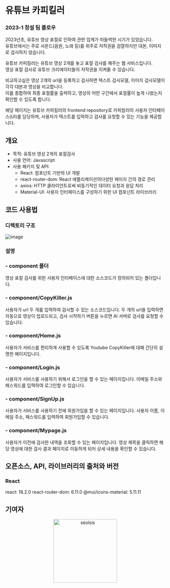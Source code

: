 # 유튜브 카피킬러
### 2023-1 창설 팀 플로우
2023년초, 유튜브 영상 표절로 인하여 관련 업계가 떠들썩한 시기가 있었습니다.  
유튜브에서는 주로 사운드(음원, 노래 등)를 위주로 저작권을 검열하지만 대본, 이미지로 검사하지 않습니다.  

유튜브 카피킬러는 유튜브 영상 2개를 놓고 표절 검사를 해주는 웹 서비스입니다.  
영상 표절 검사로 유튜브 크리에이터들의 저작권을 지켜줄 수 있습니다.  

비교하고싶은 영상 2개의 url을 등록하고 검사하면 텍스트 검사모델, 이미지 검사모델이 각각 대본과 영상을 비교합니다.   
이를 종합하여 최종 표절률을 출력하고, 영상의 어떤 구간에서 표절률이 높게 나왔는지 확인할 수 있도록 합니다.  

해당 페이지는 유튜브 카피킬러의 frontend repository로 카피킬러의 사용자 인터페이스(UI)를 담당하며, 사용자가 텍스트를 입력하고 검사를 요청할 수 있는 기능을 제공합니다.


## 개요
  - 목적: 유튜브 영상 2개의 표절검사
  - 사용 언어: Javascript
  - 사용 패키지 및 API:
    - React: 컴포넌트 기반의 UI 개발
    - react-router-dom: React 애플리케이션의다양한 페이지 간의 경로 관리
    - axios: HTTP 클라이언트로써 비동기적인 데이터 요청과 응답 처리
    - Material-UI: 사용자 인터페이스를 구성하기 위한 UI 컴포넌트 라이브러리
   

## 코드 사용법

### 디렉토리 구조
![image](https://github.com/2023-CreativeDesign-flow/frontend/assets/88234067/aea050e9-8184-45a5-a753-9ffcf8766aa3)

### 설명
### - component 폴더
영상 표절 검사를 위한 사용자 인터페이스에 대한 소스코드가 정의되어 있는 폴더입니다.

### - component/CopyKiller.js
사용자가 url 두 개를 입력하여 검사할 수 있는 소스코드입니다. 두 개의 url을 입력하면 자동으로 영상이 업로드되고, 검사 시작하기 버튼을 누르면 AI 서버로 검사를 요청할 수 있습니다.

### - component/Home.js
사용자가 서비스를 편리하게 사용할 수 있도록 Youtube CopyKiller에 대해 간단히 설명한 페이지입니다.

### - component/Login.js
사용자가 서비스를 사용하기 위해서 로그인을 할 수 있는 페이지입니다. 이메일 주소와 패스워드를 입력하여 로그인할 수 있습니다.

### - component/SignUp.js
사용자가 서비스를 사용하기 전에 회원가입을 할 수 있는 페이지입니다. 사용자 이름, 이메일 주소, 패스워드를 입력하여 회원가입할 수 있습니다.

### - component/Mypage.js
사용자가 이전에 검사한 내역을 조회할 수 있는 페이지입니다. 영상 제목을 클릭하면 해당 영상에 대한 검사 결과 페이지로 이동하게 되어 상세 내용을 확인할 수 있습니다.

## 오픈소스, API, 라이브러리의 출처와 버전
### React
   react: 18.2.0
   react-router-dom: 6.11.0
   @mui/icons-material: 5.11.11


## 기여자   
  
<div align="center">
  <a href="https://github.com/seolsis">
    <img src="", width=200, alt="seolsis", title="seolsis"/>
  </a>
</div>
